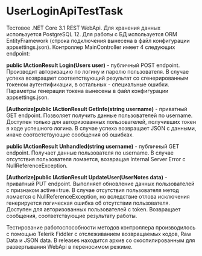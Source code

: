 # UserLoginApiTestTask
Тестовое .NET Core 3.1 REST WebApi. Для хранения данных используется PostgreSQL 12. Для работы с БД используется ORM EntityFramework (строка подключения вынесена в файл конфигурации appsettings.json).
Контроллер MainController имеет 4 следующих endpoint:

**public IActionResult Login(Users user)** - публичный POST endpoint. Производит авторизацию по логину и паролю пользователя. В случае успеха возвращает соответствующий результат со сгенерированным токеном аутентификации, в остальных - специальные ошибки. Параметры генерации токена вынесены в файл конфигурации appsettings.json.

**[Authorize]public IActionResult GetInfo(string username)** - приватный GET endpoint. Позволяет получить данные пользователей по username. Доступен только для авторизованных пользователей, получивших токен в ходе успешного логина. В случае успеха возвращает JSON с данными, иначе соответствующие сообщения об ошибках.

**public IActionResult Unhandled(string username)** - публичный GET endpoint. Получает данные пользователя по username. В случае отсутствия пользователя ломается, возвращая Internal Server Error с NullReferenceException.

**[Authorize]public IActionResult UpdateUser(UserNotes data)** - приватный PUT endpoint. Выполняет обновление данных пользователей с признаком active=true. В случае отсутствия пользователя метод ломается с NullReferenceException, но вследствие отлова исключения генерируется логическая ошибка об отсутствии пользователя. Доступен для авторизованных пользователей с token. Возвращает сообщения, соответствующие результату работы.

Тестирование работоспособности методов контроллера производилось с помощью Telerik Fiddler с отслеживанием возвращаемых кодов, Raw Data и JSON data. В releases находится архив со скоспилированным для развертывания WebApi в переносимом режиме.

